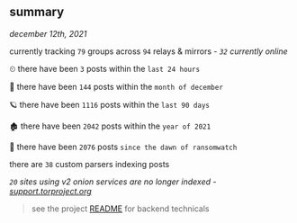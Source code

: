 
## summary
_december 12th, 2021_

currently tracking `79` groups across `94` relays & mirrors - _`32` currently online_

⏲ there have been `3` posts within the `last 24 hours`

🦈 there have been `144` posts within the `month of december`

🪐 there have been `1116` posts within the `last 90 days`

🏚 there have been `2042` posts within the `year of 2021`

🦕 there have been `2076` posts `since the dawn of ransomwatch`

there are `38` custom parsers indexing posts

_`20` sites using v2 onion services are no longer indexed - [support.torproject.org](https://support.torproject.org/onionservices/v2-deprecation/)_

> see the project [README](https://github.com/thetanz/ransomwatch#ransomwatch--) for backend technicals
